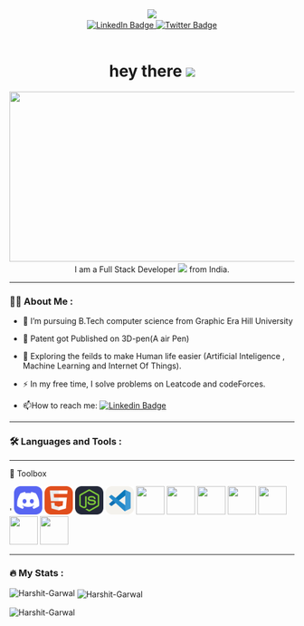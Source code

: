 <div id="header" align="center">
  <img src="https://media.giphy.com/media/M9gbBd9nbDrOTu1Mqx/giphy.gif" width="100"/>

<!-- Soccial logo -->
<div id="badges">
  <a href="https://www.linkedin.com/in/kapil-bhardwaj-069710204/">
    <img src="https://img.shields.io/badge/LinkedIn-blue?style=for-the-badge&logo=linkedin&logoColor=white" alt="LinkedIn Badge"/>
  </a>
 
  <a href="https://leetcode.com/KAPIL_BHARDWAJ/">
    <img src="https://img.shields.io/badge/Leatcode-yellow?style=for-the-badge&logoColor=yellow" alt="Twitter Badge"/>
  </a>
</div>

<!-- Public Views -->
  <img src="https://komarev.com/ghpvc/?username=your-github-username&style=flat-square&color=blue" alt=""/>

  <h1>
  hey there
  <img src="https://media.giphy.com/media/hvRJCLFzcasrR4ia7z/giphy.gif" width="30px"/>
</h1>
  
<!--  Image tag  -->
  <div align="center">
  <img src="https://media.giphy.com/media/dWesBcTLavkZuG35MI/giphy.gif" width="600" height="300"/>
</div>
    I am a Full Stack Developer <img src="https://media.giphy.com/media/WUlplcMpOCEmTGBtBW/giphy.gif" width="30"> from India.
  </div>
  


  ---

### :woman_technologist: About Me :
  
- :telescope: I’m pursuing B.Tech computer science  from Graphic Era Hill University
- 📰 Patent got Published on 3D-pen(A air Pen)

- :seedling: Exploring the feilds to make Human life easier (Artificial Inteligence , Machine Learning and Internet Of Things).

- :zap: In my free time, I solve problems on Leatcode and codeForces.

- :mailbox:How to reach me: [![Linkedin Badge](https://img.shields.io/badge/-Harshit-blue?style=flat&logo=Linkedin&logoColor=white)]([your-linkedin-url](https://www.linkedin.com/in/kapil-bhardwaj-069710204/))
  
---

### :hammer_and_wrench: Languages and Tools :

---

🧰 Toolbox
<div>'


<img src="https://github.com/tandpfun/skill-icons/blob/main/icons/Discord.svg" width="50" height="50"/>

<img src="https://github.com/tandpfun/skill-icons/blob/main/icons/HTML.svg" width="50" height="50"/>

<img src="https://github.com/tandpfun/skill-icons/blob/main/icons/NodeJS-Dark.svg" width="50" height="50"/>

<img src="https://github.com/tandpfun/skill-icons/blob/main/icons/VSCode-Light.svg" width="50" height="50"/>

<img src="https://user-images.githubusercontent.com/25181517/183423507-c056a6f9-1ba8-4312-a350-19bcbc5a8697.png" width="50" height="50"/>

<img src="https://user-images.githubusercontent.com/25181517/192106070-46255bcf-65e6-4c6b-a296-bf8d0d8fb2a7.png" width="50" height="50"/>

<img src="https://user-images.githubusercontent.com/25181517/192106073-90fffafe-3562-4ff9-a37e-c77a2da0ff58.png" width="50" height="50"/>

<img src="https://user-images.githubusercontent.com/25181517/186150365-da1eccce-6201-487c-8649-45e9e99435fd.png" width="50" height="50"/>

<img src="https://user-images.githubusercontent.com/25181517/186150304-1568ffdf-4c62-4bdc-9cf1-8d8efcea7c5b.png" width="50" height="50"/>

<img src="https://user-images.githubusercontent.com/25181517/117269608-b7dcfb80-ae58-11eb-8e66-6cc8753553f0.png" width="50" height="50"/>

<img src="https://user-images.githubusercontent.com/25181517/186884152-ae609cca-8cf1-4175-8d60-1ce1fa078ca2.png" width="50" height="50"/>

---
</div>





### :fire: My Stats :
<p><img align="left" src="https://github-readme-stats.vercel.app/api/top-langs?username=Harshit-Garwal&show_icons=true&locale=en&layout=compact" alt="Harshit-Garwal" /></p>

<p>&nbsp;<img align="center" src="https://github-readme-stats.vercel.app/api?username=Harshit-Garwal&show_icons=true&locale=en" alt="Harshit-Garwal" /></p>

<p><img align="center" src="https://github-readme-streak-stats.herokuapp.com/?user=Harshit-Garwal&" alt="Harshit-Garwal" /></p>


 

